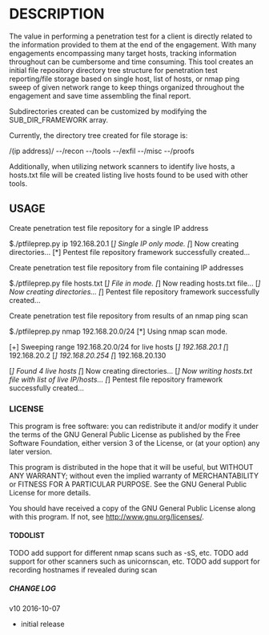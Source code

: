 # DESCRIPTION

The value in performing a penetration test for a client is directly related to the information provided
to them at the end of the engagement. With many engagements encompassing many target hosts, tracking
information throughout can be cumbersome and time consuming. This tool creates an initial file repository
directory tree structure for penetration test reporting/file storage based on single host, list of hosts,
or nmap ping sweep of given network range to keep things organized throughout the engagement and save
time assembling the final report.

Subdirectories created can be customized by modifying the SUB_DIR_FRAMEWORK array.

Currently, the directory tree created for file storage is:

/(ip address)/
      --/recon
      --/tools
      --/exfil
      --/misc
      --/proofs

Additionally, when utilizing network scanners to identify live hosts, a hosts.txt file will be created
listing live hosts found to be used with other tools.

## USAGE

Create penetration test file repository for a single IP address

$./ptfileprep.py ip 192.168.20.1
[*] Single IP only mode.
[*] Now creating directories...
[*] Pentest file repository framework successfully created... 

Create penetration test file repository from file containing IP addresses

$./ptfileprep.py file hosts.txt
[*] File in mode.
[*] Now reading hosts.txt file...
[*] Now creating directories...
[*] Pentest file repository framework successfully created...

Create penetration test file repository from results of an nmap ping scan

$./ptfileprep.py nmap 192.168.20.0/24
[*] Using nmap scan mode.

[+] Sweeping range 192.168.20.0/24 for live hosts
[*] 192.168.20.1
[*] 192.168.20.2
[*] 192.168.20.254
[*] 192.168.20.130

[*] Found 4 live hosts
[*] Now creating directories...
[*] Now writing hosts.txt file with list of live IP/hosts...
[*] Pentest file repository framework successfully created...

### LICENSE

This program is free software: you can redistribute it and/or modify
it under the terms of the GNU General Public License as published by
the Free Software Foundation, either version 3 of the License, or
(at your option) any later version.

This program is distributed in the hope that it will be useful,
but WITHOUT ANY WARRANTY; without even the implied warranty of
MERCHANTABILITY or FITNESS FOR A PARTICULAR PURPOSE.  See the
GNU General Public License for more details.

You should have received a copy of the GNU General Public License
along with this program.  If not, see <http://www.gnu.org/licenses/>.

#### TODOLIST

TODO add support for different nmap scans such as -sS, etc.
TODO add support for other scanners such as unicornscan, etc.
TODO add support for recording hostnames if revealed during scan

##### CHANGE LOG

v10 2016-10-07
- initial release
